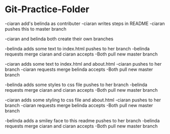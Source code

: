 # Git-Practice-Folder


-ciaran add's belinda as contributer
-ciaran writes steps in README
-ciaran pushes this to master branch

-ciaran and belinda both create their own branches

-belinda adds some text to index.html pushes to her branch 
-belinda requests merge ciaran and ciaran accepts
-Both pull new master branch

-ciaran adds some text to index.html and about.html
-ciaran pushes to her branch
-ciaran requests merge belinda accepts
-Both pull new master branch

-belinda adds some styles to css file pushes to her branch 
-belinda requests merge ciaran and ciaran accepts
-Both pull new master branch

-ciaran adds some styling to css file and about.html
-ciaran pushes to her branch
-ciaran requests merge belinda accepts
-Both pull new master branch


-belinda adds a smiley face to this readme pushes to her branch 
-belinda requests merge ciaran and ciaran accepts
-Both pull new master branch

